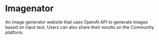 # Imagenator
An image generator website that uses OpenAI API to generate images based on input text. Users can also share their results on the Community platform.
